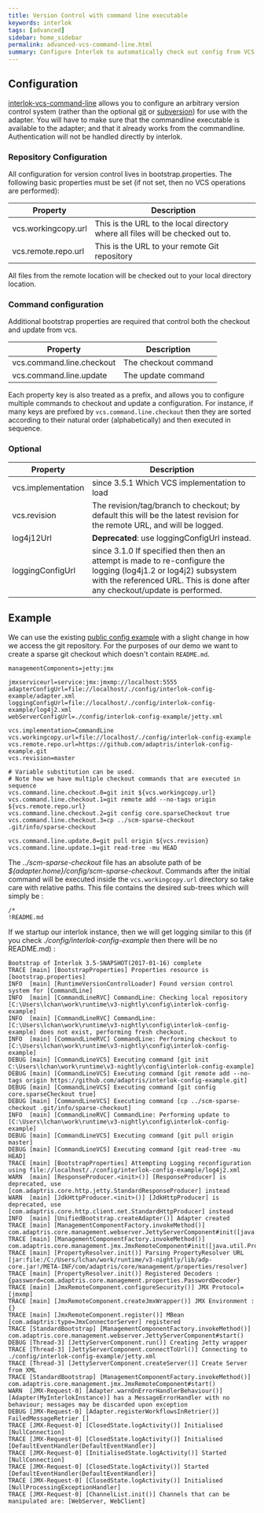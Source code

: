 ```yaml
---
title: Version Control with command line executable
keywords: interlok
tags: [advanced]
sidebar: home_sidebar
permalink: advanced-vcs-command-line.html
summary: Configure Interlok to automatically check out config from VCS when starting.
---
```


## Configuration ##

[interlok-vcs-command-line][] allows you to configure an arbitrary version control system (rather than the optional [git](advanced-vcs-git.html]) or [subversion](advanced-vcs-svn.html)) for use with the adapter. You will have to make sure that the commandline executable is available to the adapter; and that it already works from the commandline. Authentication will not be handled directly by interlok.

### Repository Configuration ###

All configuration for version control lives in bootstrap.properties.  The following basic properties must be set (if not set, then no VCS operations are performed):

| Property | Description |
|----|----|
| vcs.workingcopy.url | This is the URL to the local directory where all files will be checked out to. |
| vcs.remote.repo.url | This is the URL to your remote Git repository |

All files from the remote location will be checked out to your local directory location.

### Command configuration ###

Additional bootstrap properties are required that control both the checkout and update from vcs.

| Property | Description |
|----|----|
| vcs.command.line.checkout | The checkout command |
| vcs.command.line.update | The update command |

Each property key is also treated as a prefix, and allows you to configure multiple commands to checkout and update a configuration. For instance, if many keys are prefixed by `vcs.command.line.checkout` then they are sorted according to their natural order (alphabetically) and then executed in sequence.

### Optional ###

| Property | Description |
|----|----|
| vcs.implementation | since 3.5.1 Which VCS implementation to load |
| vcs.revision | The revision/tag/branch to checkout; by default this will be the latest revision for the remote URL, and will be logged. |
| log4j12Url | __Deprecated__: use loggingConfigUrl instead.|
| loggingConfigUrl | since 3.1.0 If specified then then an attempt is made to re-configure the logging (log4j1.2 or log4j2) subsystem with the referenced URL. This is done after any checkout/update is performed.|

## Example ##

We can use the existing [public config example](https://github.com/adaptris/interlok-config-example) with a slight change in how we access the git repository. For the purposes of our demo we want to create a sparse git checkout which doesn't contain `README.md`.

```properties
managementComponents=jetty:jmx

jmxserviceurl=service:jmx:jmxmp://localhost:5555
adapterConfigUrl=file://localhost/./config/interlok-config-example/adapter.xml
loggingConfigUrl=file://localhost/./config/interlok-config-example/log4j2.xml
webServerConfigUrl=./config/interlok-config-example/jetty.xml

vcs.implementation=CommandLine
vcs.workingcopy.url=file://localhost/./config/interlok-config-example
vcs.remote.repo.url=https://github.com/adaptris/interlok-config-example.git
vcs.revision=master

# Variable substitution can be used.
# Note how we have multiple checkout commands that are executed in sequence
vcs.command.line.checkout.0=git init ${vcs.workingcopy.url}
vcs.command.line.checkout.1=git remote add --no-tags origin ${vcs.remote.repo.url}
vcs.command.line.checkout.2=git config core.sparseCheckout true
vcs.command.line.checkout.3=cp ../scm-sparse-checkout .git/info/sparse-checkout

vcs.command.line.update.0=git pull origin ${vcs.revision}
vcs.command.line.update.1=git read-tree -mu HEAD
```

The  _../scm-sparse-checkout_ file has an absolute path of be _${adapter.home}/config/scm-sparse-checkout_. Commands after the initial command will be executed inside the `vcs.workingcopy.url` directory so take care with relative paths. This file contains the desired sub-trees which will simply be :

```
/*
!README.md
```

If we startup our interlok instance, then we will get logging similar to this (if you check _./config/interlok-config-example_ then there will be no README.md) :

```
Bootstrap of Interlok 3.5-SNAPSHOT(2017-01-16) complete
TRACE [main] [BootstrapProperties] Properties resource is [bootstrap.properties]
INFO  [main] [RuntimeVersionControlLoader] Found version control system for [CommandLine]
INFO  [main] [CommandLineRVC] CommandLine: Checking local repository [C:\Users\lchan\work\runtime\v3-nightly\config\interlok-config-example]
INFO  [main] [CommandLineRVC] CommandLine: [C:\Users\lchan\work\runtime\v3-nightly\config\interlok-config-example] does not exist, performing fresh checkout.
INFO  [main] [CommandLineRVC] CommandLine: Performing checkout to [C:\Users\lchan\work\runtime\v3-nightly\config\interlok-config-example]
DEBUG [main] [CommandLineVCS] Executing command [git init C:\Users\lchan\work\runtime\v3-nightly\config\interlok-config-example]
DEBUG [main] [CommandLineVCS] Executing command [git remote add --no-tags origin https://github.com/adaptris/interlok-config-example.git]
DEBUG [main] [CommandLineVCS] Executing command [git config core.sparseCheckout true]
DEBUG [main] [CommandLineVCS] Executing command [cp ../scm-sparse-checkout .git/info/sparse-checkout]
INFO  [main] [CommandLineRVC] CommandLine: Performing update to [C:\Users\lchan\work\runtime\v3-nightly\config\interlok-config-example]
DEBUG [main] [CommandLineVCS] Executing command [git pull origin master]
DEBUG [main] [CommandLineVCS] Executing command [git read-tree -mu HEAD]
TRACE [main] [BootstrapProperties] Attempting Logging reconfiguration using file://localhost/./config/interlok-config-example/log4j2.xml
WARN  [main] [ResponseProducer.<init>()] [ResponseProducer] is deprecated, use [com.adaptris.core.http.jetty.StandardResponseProducer] instead
WARN  [main] [JdkHttpProducer.<init>()] [JdkHttpProducer] is deprecated, use [com.adaptris.core.http.client.net.StandardHttpProducer] instead
INFO  [main] [UnifiedBootstrap.createAdapter()] Adapter created
TRACE [main] [ManagementComponentFactory.invokeMethod()] com.adaptris.core.management.webserver.JettyServerComponent#init([java.util.Properties])
TRACE [main] [ManagementComponentFactory.invokeMethod()] com.adaptris.core.management.jmx.JmxRemoteComponent#init([java.util.Properties])
TRACE [main] [PropertyResolver.init()] Parsing PropertyResolver URL [jar:file:/C:/Users/lchan/work/runtime/v3-nightly/lib/adp-core.jar!/META-INF/com/adaptris/core/management/properties/resolver]
TRACE [main] [PropertyResolver.init()] Registered Decoders : {password=com.adaptris.core.management.properties.PasswordDecoder}
TRACE [main] [JmxRemoteComponent.configureSecurity()] JMX Protocol=[jmxmp]
TRACE [main] [JmxRemoteComponent.createJmxWrapper()] JMX Environment : {}
TRACE [main] [JmxRemoteComponent.register()] MBean [com.adaptris:type=JmxConnectorServer] registered
TRACE [StandardBootstrap] [ManagementComponentFactory.invokeMethod()] com.adaptris.core.management.webserver.JettyServerComponent#start()
DEBUG [Thread-3] [JettyServerComponent.run()] Creating Jetty wrapper
TRACE [Thread-3] [JettyServerComponent.connectToUrl()] Connecting to ./config/interlok-config-example/jetty.xml
TRACE [Thread-3] [JettyServerComponent.createServer()] Create Server from XML
TRACE [StandardBootstrap] [ManagementComponentFactory.invokeMethod()] com.adaptris.core.management.jmx.JmxRemoteComponent#start()
WARN  [JMX-Request-0] [Adapter.warnOnErrorHandlerBehaviour()] [Adapter(MyInterlokInstance)] has a MessageErrorHandler with no behaviour; messages may be discarded upon exception
DEBUG [JMX-Request-0] [Adapter.registerWorkflowsInRetrier()] FailedMessageRetrier []
TRACE [JMX-Request-0] [ClosedState.logActivity()] Initialised [NullConnection]
TRACE [JMX-Request-0] [ClosedState.logActivity()] Initialised [DefaultEventHandler(DefaultEventHandler)]
TRACE [JMX-Request-0] [InitialisedState.logActivity()] Started [NullConnection]
TRACE [JMX-Request-0] [ClosedState.logActivity()] Started [DefaultEventHandler(DefaultEventHandler)]
TRACE [JMX-Request-0] [ClosedState.logActivity()] Initialised [NullProcessingExceptionHandler]
TRACE [JMX-Request-0] [ChannelList.init()] Channels that can be manipulated are: [WebServer, WebClient]
```

[interlok-vcs-command-line]: https://development.adaptris.net/nexus/content/groups/public/com/adaptris/interlok-vcs-command-line/